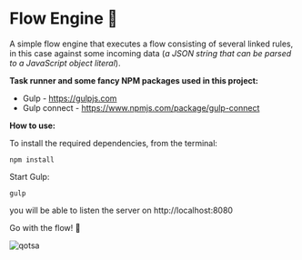 # Flow Engine 🚦
A simple flow engine that executes a flow consisting of several linked rules, in this case against some incoming data (*a JSON string that can be parsed to a JavaScript object literal*).

**Task runner and some fancy NPM packages used in this project:**

* Gulp - https://gulpjs.com
* Gulp connect - https://www.npmjs.com/package/gulp-connect

**How to use:**

To install the required dependencies, from the terminal: 
```
npm install
```
Start Gulp:

```
gulp
```
you will be able to listen the server on http://localhost:8080

Go with the flow! 🤘

![qotsa](https://media.giphy.com/media/lDr6FPc7t13iM/giphy.gif)
